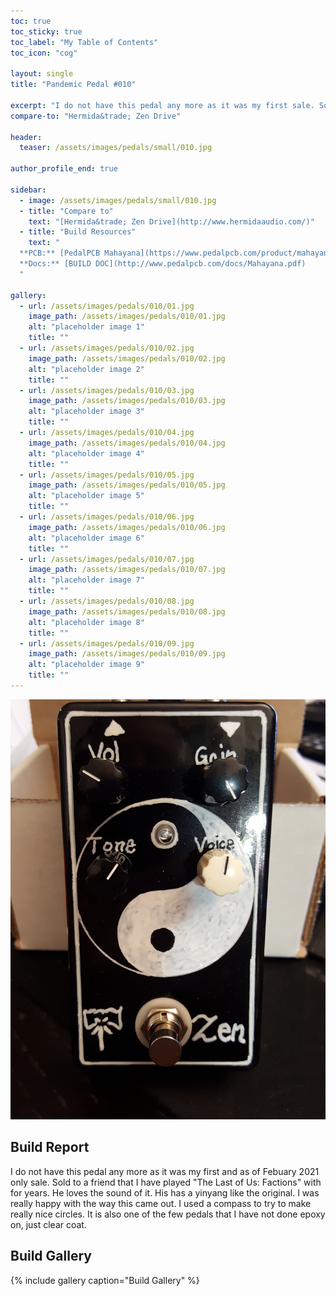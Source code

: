 ```yaml
---
toc: true
toc_sticky: true
toc_label: "My Table of Contents"
toc_icon: "cog"

layout: single
title: "Pandemic Pedal #010"

excerpt: "I do not have this pedal any more as it was my first sale. Sold to a friend that I have played \"The Last of Us: Factions\" with for years. He loves the sound of it. His has a yinyang like the original."
compare-to: "Hermida&trade; Zen Drive"

header:
  teaser: /assets/images/pedals/small/010.jpg

author_profile_end: true

sidebar:
  - image: /assets/images/pedals/small/010.jpg
  - title: "Compare to"
    text: "[Hermida&trade; Zen Drive](http://www.hermidaaudio.com/)"
  - title: "Build Resources"
    text: "
  **PCB:** [PedalPCB Mahayana](https://www.pedalpcb.com/product/mahayana/)<br>
  **Docs:** [BUILD DOC](http://www.pedalpcb.com/docs/Mahayana.pdf)
  "

gallery:
  - url: /assets/images/pedals/010/01.jpg
    image_path: /assets/images/pedals/010/01.jpg
    alt: "placeholder image 1"
    title: ""
  - url: /assets/images/pedals/010/02.jpg
    image_path: /assets/images/pedals/010/02.jpg
    alt: "placeholder image 2"
    title: ""
  - url: /assets/images/pedals/010/03.jpg
    image_path: /assets/images/pedals/010/03.jpg
    alt: "placeholder image 3"
    title: ""
  - url: /assets/images/pedals/010/04.jpg
    image_path: /assets/images/pedals/010/04.jpg
    alt: "placeholder image 4"
    title: ""
  - url: /assets/images/pedals/010/05.jpg
    image_path: /assets/images/pedals/010/05.jpg
    alt: "placeholder image 5"
    title: ""
  - url: /assets/images/pedals/010/06.jpg
    image_path: /assets/images/pedals/010/06.jpg
    alt: "placeholder image 6"
    title: ""
  - url: /assets/images/pedals/010/07.jpg
    image_path: /assets/images/pedals/010/07.jpg
    alt: "placeholder image 7"
    title: ""
  - url: /assets/images/pedals/010/08.jpg
    image_path: /assets/images/pedals/010/08.jpg
    alt: "placeholder image 8"
    title: ""
  - url: /assets/images/pedals/010/09.jpg
    image_path: /assets/images/pedals/010/09.jpg
    alt: "placeholder image 9"
    title: ""
---
```


[![header](/assets/images/pedals/010.jpg)](/assets/images/pedals/010.jpg)

## Build Report ##

I do not have this pedal any more as it was my first and as of Febuary 2021 only sale. Sold to a friend that I have played "The Last of Us: Factions" with for years. He loves the sound of it. His has a yinyang like the original. I was really happy with the way this came out. I used a compass to try to make really nice circles. It is also one of the few pedals that I have not done epoxy on, just clear coat.

## Build Gallery ## 

{% include gallery caption="Build Gallery" %}